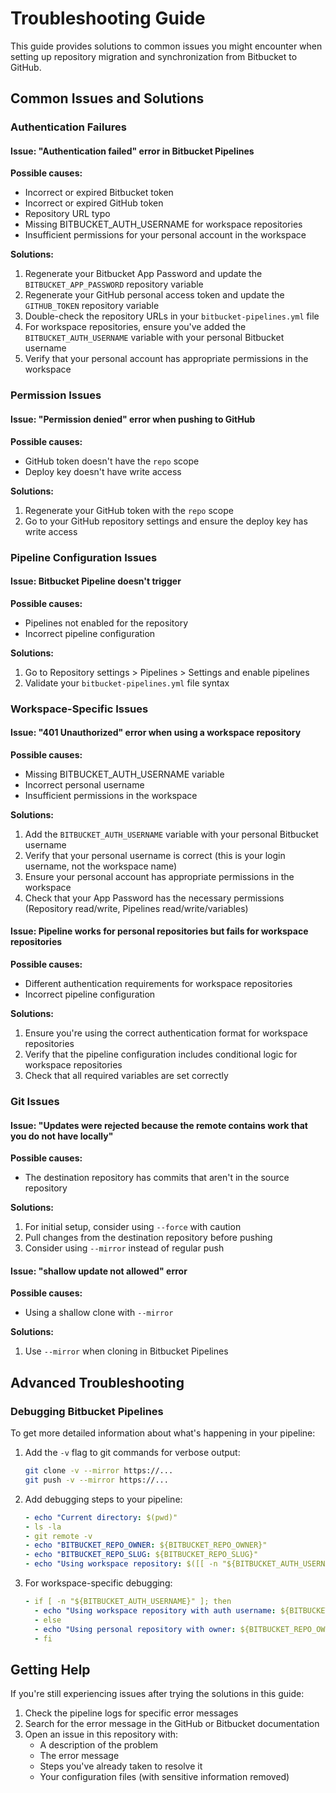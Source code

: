 # Troubleshooting Guide

This guide provides solutions to common issues you might encounter when setting up repository migration and synchronization from Bitbucket to GitHub.

## Common Issues and Solutions

### Authentication Failures

#### Issue: "Authentication failed" error in Bitbucket Pipelines

**Possible causes:**

- Incorrect or expired Bitbucket token
- Incorrect or expired GitHub token
- Repository URL typo
- Missing BITBUCKET_AUTH_USERNAME for workspace repositories
- Insufficient permissions for your personal account in the workspace

**Solutions:**

1. Regenerate your Bitbucket App Password and update the `BITBUCKET_APP_PASSWORD` repository variable
2. Regenerate your GitHub personal access token and update the `GITHUB_TOKEN` repository variable
3. Double-check the repository URLs in your `bitbucket-pipelines.yml` file
4. For workspace repositories, ensure you've added the `BITBUCKET_AUTH_USERNAME` variable with your personal Bitbucket username
5. Verify that your personal account has appropriate permissions in the workspace

### Permission Issues

#### Issue: "Permission denied" error when pushing to GitHub

**Possible causes:**

- GitHub token doesn't have the `repo` scope
- Deploy key doesn't have write access

**Solutions:**

1. Regenerate your GitHub token with the `repo` scope
2. Go to your GitHub repository settings and ensure the deploy key has write access

### Pipeline Configuration Issues

#### Issue: Bitbucket Pipeline doesn't trigger

**Possible causes:**

- Pipelines not enabled for the repository
- Incorrect pipeline configuration

**Solutions:**

1. Go to Repository settings > Pipelines > Settings and enable pipelines
2. Validate your `bitbucket-pipelines.yml` file syntax

### Workspace-Specific Issues

#### Issue: "401 Unauthorized" error when using a workspace repository

**Possible causes:**

- Missing BITBUCKET_AUTH_USERNAME variable
- Incorrect personal username
- Insufficient permissions in the workspace

**Solutions:**

1. Add the `BITBUCKET_AUTH_USERNAME` variable with your personal Bitbucket username
2. Verify that your personal username is correct (this is your login username, not the workspace name)
3. Ensure your personal account has appropriate permissions in the workspace
4. Check that your App Password has the necessary permissions (Repository read/write, Pipelines read/write/variables)

#### Issue: Pipeline works for personal repositories but fails for workspace repositories

**Possible causes:**

- Different authentication requirements for workspace repositories
- Incorrect pipeline configuration

**Solutions:**

1. Ensure you're using the correct authentication format for workspace repositories
2. Verify that the pipeline configuration includes conditional logic for workspace repositories
3. Check that all required variables are set correctly

### Git Issues

#### Issue: "Updates were rejected because the remote contains work that you do not have locally"

**Possible causes:**

- The destination repository has commits that aren't in the source repository

**Solutions:**

1. For initial setup, consider using `--force` with caution
2. Pull changes from the destination repository before pushing
3. Consider using `--mirror` instead of regular push

#### Issue: "shallow update not allowed" error

**Possible causes:**

- Using a shallow clone with `--mirror`

**Solutions:**

1. Use `--mirror` when cloning in Bitbucket Pipelines

## Advanced Troubleshooting

### Debugging Bitbucket Pipelines

To get more detailed information about what's happening in your pipeline:

1. Add the `-v` flag to git commands for verbose output:

   ```bash
   git clone -v --mirror https://...
   git push -v --mirror https://...
   ```

2. Add debugging steps to your pipeline:

   ```yaml
   - echo "Current directory: $(pwd)"
   - ls -la
   - git remote -v
   - echo "BITBUCKET_REPO_OWNER: ${BITBUCKET_REPO_OWNER}"
   - echo "BITBUCKET_REPO_SLUG: ${BITBUCKET_REPO_SLUG}"
   - echo "Using workspace repository: $([[ -n "${BITBUCKET_AUTH_USERNAME}" ]] && echo "Yes" || echo "No")"
   ```

3. For workspace-specific debugging:
   ```yaml
   - if [ -n "${BITBUCKET_AUTH_USERNAME}" ]; then
     - echo "Using workspace repository with auth username: ${BITBUCKET_AUTH_USERNAME}"
     - else
     - echo "Using personal repository with owner: ${BITBUCKET_REPO_OWNER}"
     - fi
   ```

## Getting Help

If you're still experiencing issues after trying the solutions in this guide:

1. Check the pipeline logs for specific error messages
2. Search for the error message in the GitHub or Bitbucket documentation
3. Open an issue in this repository with:
   - A description of the problem
   - The error message
   - Steps you've already taken to resolve it
   - Your configuration files (with sensitive information removed)
